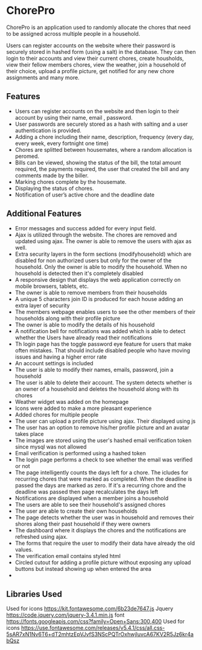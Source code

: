 # ChorePro

ChorePro is an application used to randomly allocate the chores that need to be assigned across multiple people in a household.

Users can register accounts on the website where their password is securely stored in hashed form (using a salt) in the database. They can then login to their accounts and view their current chores, create housholds, view their fellow members chores, view the weather,  join a household of their choice, upload a profile picture, get notified for any new chore assignments and many more.

## Features

-   Users can register accounts on the website and then login to their account by using their name, email , password.
-   User passwords are securely stored as a hash with salting and a user authentication is provided.
-   Adding a chore including their name, description, frequency (every day, every week, every fortnight one time)
-   Chores are splitted between housemates, where a random allocation is peromed.
-   Bills can be viewed, showing the status of the bill, the total amount required, the payments required, the user that created the bill and any comments made by the biller.
-   Marking chores complete by the housemate.
-   Displaying the status of chores.
-   Notification of user’s active chore and the deadline date

## Additional Features

-   Error messages and success added for every input field.
-   Ajax is utilized through the website. The chores are removed and updated using ajax. The owner is able to remove the users with ajax as well.
-   Extra security layers in the form sections (modifyhousehold) which are disabled for non authorized users but only for the owner of the household. Only the owner is able to modify the household. When no household is detected then it's completely disabled
-   A responsive design that displays the web application correctly on mobile browsers, tablets, etc.
-  The owner is able to remove members from their households
-  A unique 5 characters join ID is produced for each house adding an extra layer of security
-  The members webpage enables users to see the other members of their households along with their profile picture
-  The owner is able to modify the details of his household
-  A notification bell for notifications was added which is able to detect whether the Users have already read their notifications
- Th login page has the toggle password eye feature for users that make often mistakes. That should include disabled people who have moving issues and having a higher error rate
- An account settings is included
- The user is able to modify their names, emails, password, join a household
- The user is able to delete their account. The  system detects whether is an owner of a household and deletes the household along with its chores
- Weather widget was added on the homepage
- Icons were added to make a more pleasant experience
- Added chores for multiple people
- The user can upload a profile picture using ajax. Their displayed using js
- The user has an option to remove his/her profile picture and an avatar takes place
- The images are stored using the user's hashed email verification token since mysql was not allowed
- Email verification is performed using a hashed token
- The login page performs a check to see whether the email was verified or not
- The page intelligently counts the days left for a chore. The icludes for recurring chores that were marked as completed. When the deadline is passed the days are marked as zero. If it's a recurring chore and the deadline was passed then page recalculates the days left
- Notifications are displayed when a member joins a household
- The users are able to see their household's assigned chores
- The user are able to create their own households
- The page detects whether the user was in household and removes their shores along their past household if they were owners
- The dashboard where it displays the chores and the notifications are refreshed using ajax.
- The forms that require the user to modify their data have already the old values.
- The verification email contains styled html
- Circled cutout for adding a profile picture without exposing any upload buttons but instead showing up when entered the area
-
## Libraries Used
Used for icons
https://kit.fontawesome.com/6b23de7647.js
Jquery
https://code.jquery.com/jquery-3.4.1.min.js
font
https://fonts.googleapis.com/css?family=Open+Sans:300,400
Used for icons
https://use.fontawesome.com/releases/v5.4.1/css/all.css-5sAR7xN1Nv6T6+dT2mhtzEpVJvfS3NScPQTrOxhwjIuvcA67KV2R5Jz6kr4abQsz

